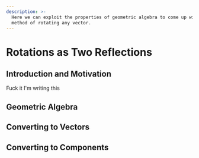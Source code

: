 ```yaml
---
description: >-
  Here we can exploit the properties of geometric algebra to come up with a
  method of rotating any vector.
---
```


# Rotations as Two Reflections

## Introduction and Motivation

Fuck it I'm writing this

## Geometric Algebra



## Converting to Vectors



## Converting to Components


